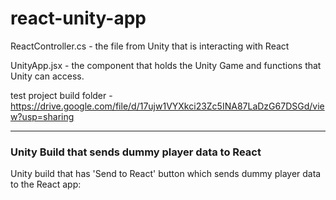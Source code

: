 # react-unity-app

ReactController.cs - the file from Unity that is interacting with React

UnityApp.jsx - the component that holds the Unity Game and functions that Unity can access.

test project build folder - https://drive.google.com/file/d/17ujw1VYXkci23Zc5INA87LaDzG67DSGd/view?usp=sharing

---

### Unity Build that sends dummy player data to React

Unity build that has 'Send to React' button which sends dummy player data to the React app:


